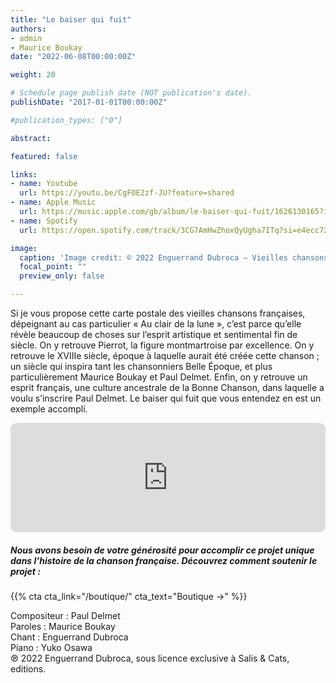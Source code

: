 ```yaml
---
title: "Le baiser qui fuit"
authors:
- admin
- Maurice Boukay
date: "2022-06-08T00:00:00Z"

weight: 20

# Schedule page publish date (NOT publication's date).
publishDate: "2017-01-01T00:00:00Z"

#publication_types: ["0"]

abstract: 

featured: false

links:
- name: Youtube
  url: https://youtu.be/CgFOE2zf-JU?feature=shared
- name: Apple Music
  url: https://music.apple.com/gb/album/le-baiser-qui-fuit/1626130165?i=1626130719
- name: Spotify
  url: https://open.spotify.com/track/3CG7AmHwZhoxQyUgha7ITq?si=e4ecc72a649a4e68

image:
  caption: 'Image credit: © 2022 Enguerrand Dubroca – Vieilles chansons – Au clair de la lune, éditions Bergeret / Collection Lequy http://fantaisiesbergeret.free.fr'
  focal_point: ""
  preview_only: false

---
```


Si je vous propose cette carte postale des vieilles chansons françaises, dépeignant au cas particulier « Au clair de la lune », c’est parce qu’elle révèle beaucoup de choses sur l’esprit artistique et sentimental fin de siècle. On y retrouve Pierrot, la figure montmartroise par excellence. On y retrouve le XVIIIe siècle, époque à laquelle aurait été créée cette chanson ; un siècle qui inspira tant les chansonniers Belle Époque, et plus particulièrement Maurice Boukay et Paul Delmet. Enfin, on y retrouve un esprit français, une culture ancestrale de la Bonne Chanson, dans laquelle a voulu s’inscrire Paul Delmet. Le baiser qui fuit que vous entendez en est un exemple accompli.


<iframe allow="autoplay *; encrypted-media *; fullscreen *; clipboard-write" frameborder="0" height="175" style="width:100%;max-width:720px;overflow:hidden;border-radius:10px;" sandbox="allow-forms allow-popups allow-same-origin allow-scripts allow-storage-access-by-user-activation allow-top-navigation-by-user-activation" src="https://embed.music.apple.com/gb/album/le-baiser-qui-fuit/1626130165?i=1626130719"></iframe>

##### Nous avons besoin de votre générosité pour accomplir ce projet unique dans l’histoire de la chanson française. Découvrez comment soutenir le projet :
{{% cta cta_link="/boutique/" cta_text="Boutique →" %}}

<p>Compositeur : Paul Delmet <br>
Paroles : Maurice Boukay<br>
Chant : Enguerrand Dubroca<br>
Piano : Yuko Osawa<br>
℗ 2022 Enguerrand Dubroca, sous licence exclusive à Salis & Cats, editions.</p>


